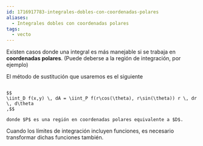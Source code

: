 ```yaml
---
id: 1716917783-integrales-dobles-con-coordenadas-polares
aliases:
  - Integrales dobles con coordenadas polares
tags:
  - vecto
---
```


Existen casos donde una integral es más manejable si se trabaja en **coordenadas polares**. (Puede deberse a la región de integración, por ejemplo)

El método de sustitución que usaremos es el siguiente

```ad-theorem

$$
\iint_D f(x,y) \, dA = \iint_P f(r\cos(\theta), r\sin(\theta)) r \, dr \, d\theta
,$$

donde $P$ es una región en coordenadas polares equivalente a $D$.

```

Cuando los límites de integración incluyen funciones, es necesario transformar dichas funciones también.
